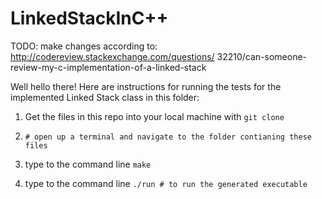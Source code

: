  LinkedStackInC++
================

TODO: make changes according to: http://codereview.stackexchange.com/questions/
32210/can-someone-review-my-c-implementation-of-a-linked-stack

Well hello there! Here are instructions for running the tests for the implemented Linked Stack class in this folder:

1. Get the files in this repo into your local machine with ```git clone```

2. ```# open up a terminal and navigate to the folder contianing these files```

3. type to the command line ```make```

4. type to the command line ```./run # to run the generated executable```